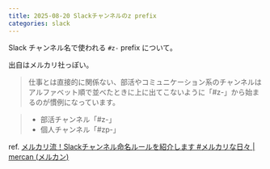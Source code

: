 ```yaml
---
title: 2025-08-20 Slackチャンネルのz prefix
categories: slack
---
```


Slack チャンネル名で使われる `#z-` prefix について。

出自はメルカリ社っぽい。

> 仕事とは直接的に関係ない、部活やコミュニケーション系のチャンネルはアルファベット順で並べたときに上に出てこないように「#z-」から始まるのが慣例になっています。

> - 部活チャンネル「#z-」
> - 個人チャンネル「#zp-」

ref. [メルカリ流！Slackチャンネル命名ルールを紹介します #メルカリな日々 \| mercan (メルカン)](https://careers.mercari.com/mercan/articles/18866/)
